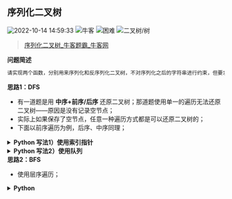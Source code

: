 ## 序列化二叉树
<!--START_SECTION:badge-->

![2022-10-14 14:59:33](https://img.shields.io/static/v1?label=last%20modify&message=2022-10-14%2014%3A59%3A33&color=yellowgreen&style=flat-square)
![牛客](https://img.shields.io/static/v1?label=source&message=%E7%89%9B%E5%AE%A2&color=green&style=flat-square)
![困难](https://img.shields.io/static/v1?label=level&message=%E5%9B%B0%E9%9A%BE&color=yellow&style=flat-square)
![二叉树/树](https://img.shields.io/static/v1?label=tags&message=%E4%BA%8C%E5%8F%89%E6%A0%91/%E6%A0%91&color=orange&style=flat-square)

<!--END_SECTION:badge-->
<!--info
tags: [二叉树]
source: 牛客
level: 困难
number: '0123'
name: 序列化二叉树
companies: []
-->

> [序列化二叉树_牛客题霸_牛客网](https://www.nowcoder.com/practice/cf7e25aa97c04cc1a68c8f040e71fb84)

<summary><b>问题简述</b></summary>

```txt
请实现两个函数，分别用来序列化和反序列化二叉树，不对序列化之后的字符串进行约束，但要求能够根据序列化之后的字符串重新构造出一棵与原二叉树相同的树。
```

<!-- 
<details><summary><b>详细描述</b></summary>

```txt
```

</details>
-->

<!-- <div align="center"><img src="../../../_assets/xxx.png" height="300" /></div> -->

<summary><b>思路1：DFS</b></summary>

- 有一道题是用 **中序+前序/后序** 还原二叉树；那道题使用单一的遍历无法还原二叉树——原因是没有记录空节点；
- 实际上如果保存了空节点，任意一种遍历方式都是可以还原二叉树的；
- 下面以前序遍历为例，后序、中序同理；

<details><summary><b>Python 写法1）使用索引指针</b></summary>

```python
class Solution:
    def Serialize(self, root):
        
        def dfs(x, tmp):
            if not x: 
                tmp.append('#')
                return 
            
            tmp.append(str(x.val))
            dfs(x.left, tmp)
            dfs(x.right, tmp)
        
        ret = []
        dfs(root, ret)
        return ','.join(ret)
        
    def Deserialize(self, s):
        nodes = s.split(',')
        N = len(nodes)
        self.i = 0  # 全局索引指针
        
        def dfs(nodes):
            if self.i >= N or nodes[self.i] == '#':
                self.i += 1
                return None
            
            node = TreeNode(int(nodes[self.i]))
            self.i += 1
            node.left = dfs(nodes)
            node.right = dfs(nodes)
            return node
        
        return dfs(nodes)
```

</details>


<details><summary><b>Python 写法2）使用队列</b></summary>

```python
class Solution:
    def Serialize(self, root):
        
        def dfs(x, tmp):
            if not x: 
                tmp.append('#')
                return 
            
            tmp.append(str(x.val))
            dfs(x.left, tmp)
            dfs(x.right, tmp)
        
        ret = []
        dfs(root, ret)
        return ','.join(ret)
        
    def Deserialize(self, s):
        from collections import deque
        nodes = deque(s.split(','))  # 这里使用队列来弹出头部节点
        
        def dfs(nodes):
            if not nodes or nodes[0] == '#':
                nodes.popleft()
                return None
            
            node = TreeNode(int(nodes.popleft()))
            node.left = dfs(nodes)
            node.right = dfs(nodes)
            return node
        
        return dfs(nodes)
```

</details>


<summary><b>思路2：BFS</b></summary>

- 使用层序遍历；

<details><summary><b>Python</b></summary>

```python
class Solution:
    def Serialize(self, root):
        if not root: return ''
        
        from collections import deque
        q = deque([root])
        ret = []
        while q:
            p = q.popleft()
            if p:
                ret.append(str(p.val))
                q.append(p.left)
                q.append(p.right)
            else:
                ret.append('#')  # 添加空节点

        return ','.join(ret)
        
    def Deserialize(self, s):
        if not s: return None
        
        from collections import deque
        data = s.split(',')
        i = 0  # 索引指针
        root = TreeNode(int(data[i]))
        i += 1
        q = deque([root])
        
        while q:
            node = q.popleft()
            
            if data[i] != '#':
                node.left = TreeNode(int(data[i]))
                q.append(node.left)
            i += 1
            
            if data[i] != '#':
                node.right = TreeNode(int(data[i]))
                q.append(node.right)
            i += 1
            
        return root
```

</details>
